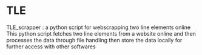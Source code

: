 # TLE
TLE_scrapper : a python script for webscrapping two line elements online
This python script fetches two line elements from a website online and then processes the data through file handling then store the data locally for further access with other softwares
